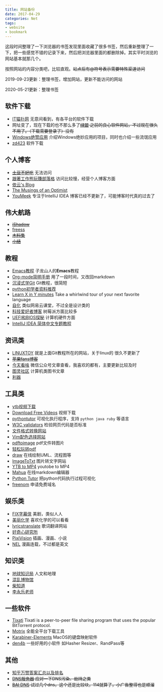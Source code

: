 ```yaml
---
title: 网站备份
date: 2017-04-29
categories: Net
tags:
- website
- bookmark
---
```


这段时间整理了一下浏览器的书签发现里面收藏了很多书签，然后重新整理了一下，把一些感觉不错的记录下来，然后把浏览器里面的都删除掉。其实平时浏览的网站基本就那几个。

按照网站的内容分类吧，比较直观。~~站点后有@符号表示需要特殊渠道访问~~

2019-09-23更新：整理书签，增加网站，更新不能访问的网站

2020-05-21更新：整理书签

## 软件下载

- [IT猫扑网](http://www.itmop.com/) 无意间看到，有各平台的软件下载
- 网址变了，现在下载的也不那么多了~~[绿盟](http://www.xdowns.com/) 之前的良心软件网站，不过现在很久不用了。（下载需要登录了）没有~~
- [Windows绝赞应用](https://emlvirus.gitbooks.io/windows-apps-that-amaze-us/content/)  介绍Windows绝妙应用的项目，同时也介绍一些流氓应用
- [zd423](http://www.zdfans.com/) 软件下载

<!--more-->

## 个人博客

- ~~[土豆不好吃](https://www.bennythink.com/)~~  无法访问
- [跟著工作熊玩賺部落格](http://www.blogfuntw.com/) 访问比较慢，经营个人博客方面
- [依云's Blog](https://blog.lilydjwg.me)
- [The Musings of an Optimist](https://ebzzry.io/en/)
- [YouMeek](http://www.youmeek.com/) 专注于IntelliJ IDEA 博客已经不更新了，可能博客时代真的过去了

## 伟大航路

- ~~[iShadow](https://my.ishadowx.net/)~~
- [freess](https://github.com/Alvin9999/new-pac/wiki/ss%E5%85%8D%E8%B4%B9%E8%B4%A6%E5%8F%B7)
- ~~[木料集](https://v2mm.tech/tags/%E6%A2%AF%E5%AD%90%E6%9C%A8%E6%96%99%E9%9B%86)~~
- ~~[小结](https://wsgzao.github.io/post/fq/)~~

## 教程

- [Emacs教程](http://book.emacs-china.org/#orgheadline2) 子龙山人的**Emacs**教程
- [Org-mode简明手册](http://www.cnblogs.com/Open_Source/archive/2011/07/17/2108747.html) 用了一段时间，又改回markdown
- [沉浸式学Git](https://member.selfhostedserver.com/git/) Git教程，很简短
- [python初学者资料推荐](https://github.com/Yixiaohan/codeparkshare)
- [Learn X in Y minutes](https://learnxinyminutes.com/) Take a whirlwind tour of your next favorite language
- [自化](http://zihua.com.cn/) 类似网易云课堂，不过全是设计类的
- [科技爱好者博客](https://www.lxx1.com) 树莓派方面比较多
- [UEFI和BIOS探秘](https://zhuanlan.zhihu.com/p/35786702) 计算机硬件方面
- [IntelliJ IDEA 简体中文专题教程](https://github.com/judasn/IntelliJ-IDEA-Tutorial)

## 资讯类

- [LINUXTOY](https://linuxtoy.org/)  就是上面Git教程所在的网站，关于linux的  很久不更新了
- ~~[苹果fans博客](http://www.mac52ipod.cn/)~~
- [今天看啥](http://www.jintiankansha.me/)  微信公众号文章查看，我喜欢的都有，主要更新比较及时
- [图灵社区](http://www.ituring.com.cn/) 计算机类图书文章
- [利器](https://liqi.io/)

## 工具类

- [ytb视频下载](http://www.clipconverter.cc/)
- [Download Free Videos](https://www.savido.net/sites) 视频下载
- [pythontutor](http://pythontutor.com/visualize.html#mode=edit)  可视化执行程序，支持 `python java ruby` 等语言
- [W3C validators](http://validator.w3.org/) 检验网页代码是否标准
- [文件格式转换网站](https://convertio.co/zh/)
- [Vim配色选择网站](http://bytefluent.com/vivify/)
- [pdftoimage](https://pdftoimage.com/zh/) pdf文件转图片
- [轻松玩转pdf](https://smallpdf.com/cn)
- [draw](https://www.draw.io/) 在线绘制UML、流程图等
- [ImageToTxt](http://imagetotxt.com/) 图片转文字网站
- [YTB to MP4](https://www.clipconverter.cc/) youtobe to MP4
- [Mahua](http://mahua.jser.me/) 在线markdown编辑器
- [Python Tutor](http://www.pythontutor.com/) 把python代码执行过程可视化
- [freenom](https://www.freenom.com/zh/index.html?lang=zh) 申请免费域名

## 娱乐类

- [FIX字幕侠](http://www.zimuxia.cn/) 美剧，类似人人
- [美丽化学](http://www.beautifulchemistry.net/home-cn) 喜欢化学的可以看看
- [lyricstranslate](https://lyricstranslate.com/) 歌词翻译网站
- [好奇心研究所](http://www.qdaily.com/labs.html)
- [PixiVision](https://www.pixivision.net/zh/) 插画、漫画、小说
- [NEL](https://manganelo.com/) 漫画连载，不过都是英文

## 知识类

- [地球知识局](https://zhuanlan.zhihu.com/diqiuzhishiju) 人文和地理
- [混乱博物馆](http://space.bilibili.com/97177641/#/video)
- [柴知道](https://weibo.com/u/5780974966?is_hot=1)
- [李永乐老师](https://www.toutiao.com/c/user/4234740937/#mid=1566748645609474)

## 一些软件

- [Tixati](https://www.tixati.com/discover/) Tixati is a peer-to-peer file sharing program that uses the popular BitTorrent protocol.
- [Motrix](https://motrix.app/zh-CN/) 全能全平台下载工具
- [Karabiner-Elements](https://pqrs.org/osx/karabiner/) MacOS的键盘映射软件
- [den4b](http://www.den4b.com/) 一些好用的小软件 如Hasher Resizer、RandPass等

## 其他

- [知乎万赞答案汇总以及排名](https://zhuanlan.zhihu.com/p/19885746?columnSlug=zhinet)
- ~~[DNS服务器](https://aixyz.com/) 应对一下DNS污染、劫持之类~~
- ~~[BAI DNS](https://baidns.cn/)  试过几个dns，这个还是比较块，114就算了，小广告整得也是顺溜~~
